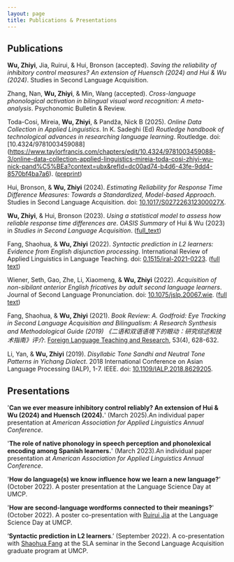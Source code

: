 ```yaml
---
layout: page
title: Publications & Presentations
---
```


## **Publications**

**Wu, Zhiyi**, Jia, Ruirui, & Hui, Bronson (accepted). _Saving the reliability of inhibitory control measures? An extension of Huensch (2024) and Hui & Wu (2024)_. Studies in Second Language Acquisition.

Zhang, Nan, **Wu, Zhiyi**, & Min, Wang (accepted). _Cross-language phonological activation in bilingual visual word recognition: A meta-analysis_. Psychonomic Bulletin & Review.

Toda-Cosi, Mireia, **Wu, Zhiyi**, & Pandža, Nick B (2025). _Online Data Collection in Applied Linguistics_. In K. Sadeghi (Ed) _Routledge handbook of technological advances in researching language learning_. Routledge. doi: [10.4324/9781003459088] (https://www.taylorfrancis.com/chapters/edit/10.4324/9781003459088-3/online-data-collection-applied-linguistics-mireia-toda-cosi-zhiyi-wu-nick-pand%C5%BEa?context=ubx&refId=dc00ad74-b4d6-43fe-9dd4-8570bf4ba7a6). ([preprint](https://osf.io/pxfc4))

Hui, Bronson, & **Wu, Zhiyi** (2024). _Estimating Reliability for Response Time Difference Measures: Towards a Standardized, Model-based Approach_. Studies in Second Language Acquisition. doi: [10.1017/S027226312300027X](https://www.cambridge.org/core/journals/studies-in-second-language-acquisition/article/estimating-reliability-for-responsetime-difference-measures-toward-a-standardized-modelbased-approach/A00BECC935D1BD4915144F6985193766).

**Wu, Zhiyi**, & Hui, Bronson (2023). _Using a statistical model to assess how reliable response time differences are_. _OASIS Summary_ of Hui & Wu (2023) in _Studies in Second Language Acquisition_. ([full_text](https://oasis-database.org/concern/summaries/h415pb356?locale=en))

Fang, Shaohua, & **Wu, Zhiyi** (2022). _Syntactic prediction in L2 learners: Evidence from English disjunction processing_. International Review of Applied Linguistics in Language Teaching. doi: [0.1515/iral-2021-0223](https://www.degruyter.com/document/doi/10.1515/iral-2021-0223/html?lang=en). ([full text](https://drive.google.com/file/d/1QQyZiB2dOy7eWyPA8qM-15bBe4GB6ZVV/view?usp=sharing))

Wiener, Seth, Gao, Zhe, Li, Xiaomeng, & **Wu, Zhiyi** (2022). _Acquisition of non-sibilant anterior English fricatives by adult second language learners_. Journal of Second Language Pronunciation. doi: [10.1075/jslp.20067.wie](https://benjamins.com/catalog/jslp.20067.wie). ([full text](https://drive.google.com/file/d/1LMNdfB8zkwZwmVG5BKmL3psFj6LdbSTO/view?usp=sharing))

Fang, Shaohua, & **Wu, Zhiyi** (2021). _Book Review: A. Godfroid: Eye Tracking in Second Language Acquisition and Bilingualism: A Research Synthesis and Methodological Guide (2019) 《二语和双语语境下的眼动：研究综述和技术指南》评介_. [Foreign Language Teaching and Research](http://old.fltr.ac.cn/CN/Y2021/V53/I4/628), 53(4), 628-632. 

Li, Yan, & **Wu, Zhiyi** (2019). _Disyllabic Tone Sandhi and Neutral Tone Patterns in Yichang Dialect_. 2018 International Conference on Asian Language Processing (IALP), 1-7. IEEE. doi: [10.1109/IALP.2018.8629205](https://ieeexplore.ieee.org/document/8629205).


## **Presentations**

'**Can we ever measure inhibitory control reliably? An extension of Hui & Wu (2024) and Huensch (2024).**' (March 2025).An individual paper presentation at _American Association for Applied Linguistics Annual Conference_.

'**The role of native phonology in speech perception and phonolexical encoding among Spanish learners.**' (March 2023).An individual paper presentation at _American Association for Applied Linguistics Annual Conference_.

'**How do language(s) we know influence how we learn a new language?**' (October 2022). A poster presentation at the Language Science Day at UMCP.

'**How are second-language wordforms connected to their meanings?**' (October 2022). A poster co-presentation with [Ruirui Jia](https://www.researchgate.net/profile/Ruirui-Jia) at the Language Science Day at UMCP.

‘**Syntactic prediction in L2 learners**.’ (September 2022). A co-presentation with [Shaohua Fang](https://www.researchgate.net/profile/Shaohua-Fang-3) at the SLA seminar in the Second Language Acquisition graduate program at UMCP.

